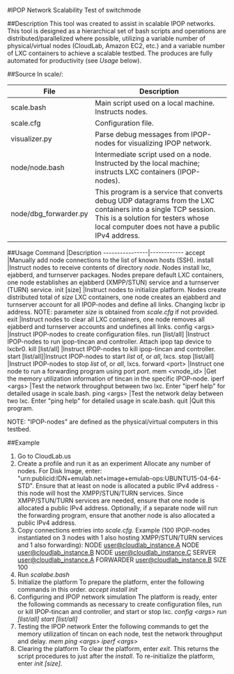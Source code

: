 #IPOP Network Scalability Test of switchmode

##Description
This tool was created to assist in scalable IPOP networks. This tool is designed as a hierarchical set of bash scripts and operations are distributed/parallelized where possible, utilizing a variable number of physical/virtual nodes (CloudLab, Amazon EC2, etc.) and a variable number of LXC containers to achieve a scalable testbed. The produces are fully automated for productivity (see _Usage_ below).

##Source
In scale/:

File |Description
-----|-----------
scale.bash               |Main script used on a local machine. Instructs nodes.
scale.cfg                |Configuration file.
visualizer.py            |Parse debug messages from IPOP-nodes for visualizing IPOP network.
node/node.bash           |Intermediate script used on a node. Instructed by the local machine; instructs LXC containers (IPOP-nodes).
node/dbg_forwarder.py    |This program is a service that converts debug UDP datagrams from the LXC containers into a single TCP session. This is a solution for testers whose local computer does not have a public IPv4 address.

##Usage
Command         |Description
----------------|------------
accept          |Manually add node connections to the list of known hosts (SSH).
install         |Instruct nodes to receive contents of directory _node_. Nodes install lxc, ejabberd, and turnserver packages. Nodes prepare default LXC containers, one node establishes an ejabberd (XMPP/STUN) service and a turnserver (TURN) service.
init [size\]    |Instruct nodes to initialize platform. Nodes create distributed total of _size_ LXC containers, one node creates an ejabberd and turnserver account for all IPOP-nodes and define all links. Changing lxcbr ip address. NOTE: parameter _size_ is obtained from _scale.cfg_ if not provided.
exit            |Instruct nodes to clear all LXC containers, one node removes all ejabberd and turnserver accounts and undefines all links.
config <args\>  |Instruct IPOP-nodes to create configuration files.
run [list/all]  |Instruct IPOP-nodes to run ipop-tincan and controller. Attach ipop tap device to lxcbr0.
kill [list/all] |Instruct IPOP-nodes to kill ipop-tincan and controller.
start [list/all]|Instruct IPOP-nodes to start _list_ of, or _all_, lxcs.
stop [list/all] |Instruct IPOP-nodes to stop _list_ of, or _all_, lxcs.
forward <port\> |Instruct one node to run a forwarding program using port _port_.
mem <vnode_id>  |Get the memory utilization information of tincan in the specific IPOP-node.
iperf <args\>   |Test the network throughput between two lxc. Enter "iperf help" for detailed usage in scale.bash.
ping <args\>    |Test the network delay between two lxc. Enter "ping help" for detailed usage in scale.bash.
quit            |Quit this program.

NOTE: "IPOP-nodes" are defined as the physical/virtual computers in this testbed.

##Example
1. Go to CloudLab.us
2. Create a profile and run it as an experiment
Allocate any number of nodes.
For Disk Image, enter: "urn:publicid:IDN+emulab.net+image+emulab-ops:UBUNTU15-04-64-STD".
Ensure that at least on node is allocated a public IPv4 address - this node will host the XMPP/STUN/TURN services.
Since XMPP/STUN/TURN services are needed, ensure that one node is allocated a public IPv4 address.
Optionally, if a separate node will run the forwarding program, ensure that another node is also allocated a public IPv4 address.
3. Copy connections entries into _scale.cfg_. Example (100 IPOP-nodes instantiated on 3 nodes with 1 also hosting XMPP/STUN/TURN services and 1 also forwarding):
NODE user@cloudlab_instance.A
NODE user@cloudlab_instance.B
NODE user@cloudlab_instance.C
SERVER user@cloudlab_instance.A
FORWARDER user@cloudlab_instance.B
SIZE 100
4. Run _scalabe.bash_
5. Initialize the platform
To prepare the platform, enter the following commands in this order.
_accept_
_install_
_init_
6. Configuring and IPOP network simulation
The platform is ready, enter the following commands as necessary to create configuration files, run or kill IPOP-tincan and controller, and start or stop lxc.
_config <args\>_
_run [list/all]_
_start [list/all]_
7. Testing the IPOP network
Enter the following commands to get the memory utilization of tincan on each node, test the network throughput and delay.
_mem <physical node_id>_
_ping <args\>_
_iperf <args\>_
8. Clearing the platform
To clear the platform, enter _exit_. This returns the script procedures to just after the _install_. To re-initialize the platform, enter _init [size\]_.
